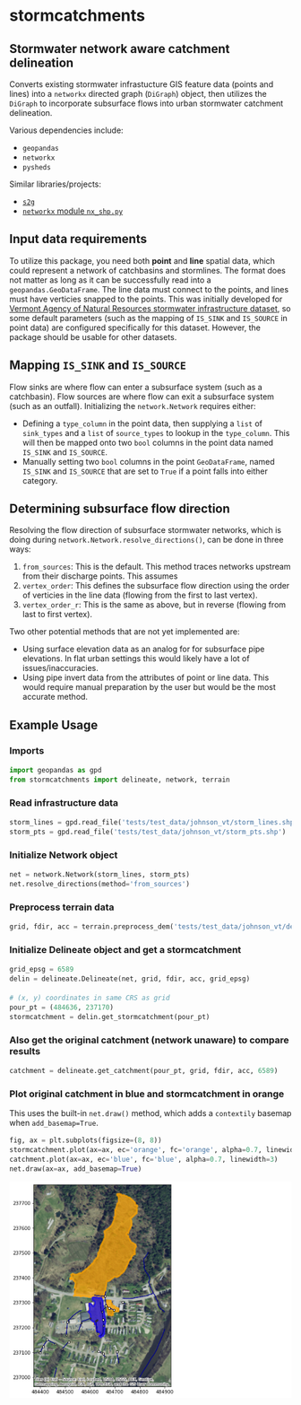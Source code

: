 # stormcatchments
## Stormwater network aware catchment delineation

Converts existing stormwater infrastucture GIS feature data (points and lines) into a
```networkx``` directed graph (```DiGraph```) object, then utilizes the ```DiGraph``` to
incorporate subsurface flows into urban stormwater catchment delineation.

Various dependencies include:
- ```geopandas```
- ```networkx```
- ```pysheds```

Similar libraries/projects:
- [```s2g```](https://github.com/caesar0301/s2g)
- [```networkx``` module ```nx_shp.py```](https://github.com/networkx/networkx/blob/6e20b952a957af820990f68d9237609198088816/networkx/readwrite/nx_shp.py)


## Input data requirements

To utilize this package, you need both **point** and **line** spatial data, which could represent a network of catchbasins and stormlines. The format does not matter as long as it can be successfully read into a ```geopandas.GeoDataFrame```. The line data must connect to the points, and lines must have verticies snapped to the points.
This was initially developed for [Vermont Agency of Natural Resources stormwater infrastructure dataset](https://gis-vtanr.hub.arcgis.com/maps/VTANR::stormwater-infrastructure/explore?location=43.609172%2C-72.968811%2C14.15), so some default parameters (such as the mapping of ```IS_SINK``` and ```IS_SOURCE``` in point data) are configured specifically for this dataset. However, the package should be usable for other datasets.


## Mapping ```IS_SINK``` and ```IS_SOURCE```

Flow sinks are where flow can enter a subsurface system (such as a catchbasin). Flow sources are where flow can exit a subsurface system (such as an outfall). Initializing the ```network.Network``` requires either:
- Defining a ```type_column``` in the point data, then supplying a ```list``` of ```sink_types``` and a ```list``` of ```source_types``` to lookup in the ```type_column```. This will then be mapped onto two ```bool``` columns in the point data named ```IS_SINK``` and ```IS_SOURCE```.
- Manually setting two ```bool``` columns in the point ```GeoDataFrame```, named ```IS_SINK``` and ```IS_SOURCE``` that are set to ```True``` if a point falls into either category.


## Determining subsurface flow direction

Resolving the flow direction of subsurface stormwater networks, which is doing during ```network.Network.resolve_directions()```, can be done in three ways:
1) ```from_sources```: This is the default. This method traces networks upstream from their discharge points. This assumes 
2) ```vertex_order```: This defines the subsurface flow direction using the order of verticies in the line data (flowing from the first to last vertex).
3) ```vertex_order_r```: This is the same as above, but in reverse (flowing from last to first vertex).

Two other potential methods that are not yet implemented are:
- Using surface elevation data as an analog for for subsurface pipe elevations. In flat urban settings this would likely have a lot of issues/inaccuracies.
- Using pipe invert data from the attributes of point or line data. This would require manual preparation by the user but would be the most accurate method.


## Example Usage

### Imports
```python
import geopandas as gpd
from stormcatchments import delineate, network, terrain
```
### Read infrastructure data
```python
storm_lines = gpd.read_file('tests/test_data/johnson_vt/storm_lines.shp')
storm_pts = gpd.read_file('tests/test_data/johnson_vt/storm_pts.shp')
```
### Initialize Network object
```python
net = network.Network(storm_lines, storm_pts)
net.resolve_directions(method='from_sources')
```
### Preprocess terrain data
```python
grid, fdir, acc = terrain.preprocess_dem('tests/test_data/johnson_vt/dem.tif')
```
### Initialize Delineate object and get a stormcatchment
```python
grid_epsg = 6589
delin = delineate.Delineate(net, grid, fdir, acc, grid_epsg)

# (x, y) coordinates in same CRS as grid
pour_pt = (484636, 237170)
stormcatchment = delin.get_stormcatchment(pour_pt)
```
### Also get the original catchment (network unaware) to compare results
```python
catchment = delineate.get_catchment(pour_pt, grid, fdir, acc, 6589)
```
### Plot original catchment in blue and stormcatchment in orange
This uses the built-in ```net.draw()``` method, which adds a ```contextily``` basemap when ```add_basemap=True```.
```python
fig, ax = plt.subplots(figsize=(8, 8))
stormcatchment.plot(ax=ax, ec='orange', fc='orange', alpha=0.7, linewidth=3)
catchment.plot(ax=ax, ec='blue', fc='blue', alpha=0.7, linewidth=3)
net.draw(ax=ax, add_basemap=True)
```
![Plot of catchment and stormcatchment](img/example_stormcatchment.png)